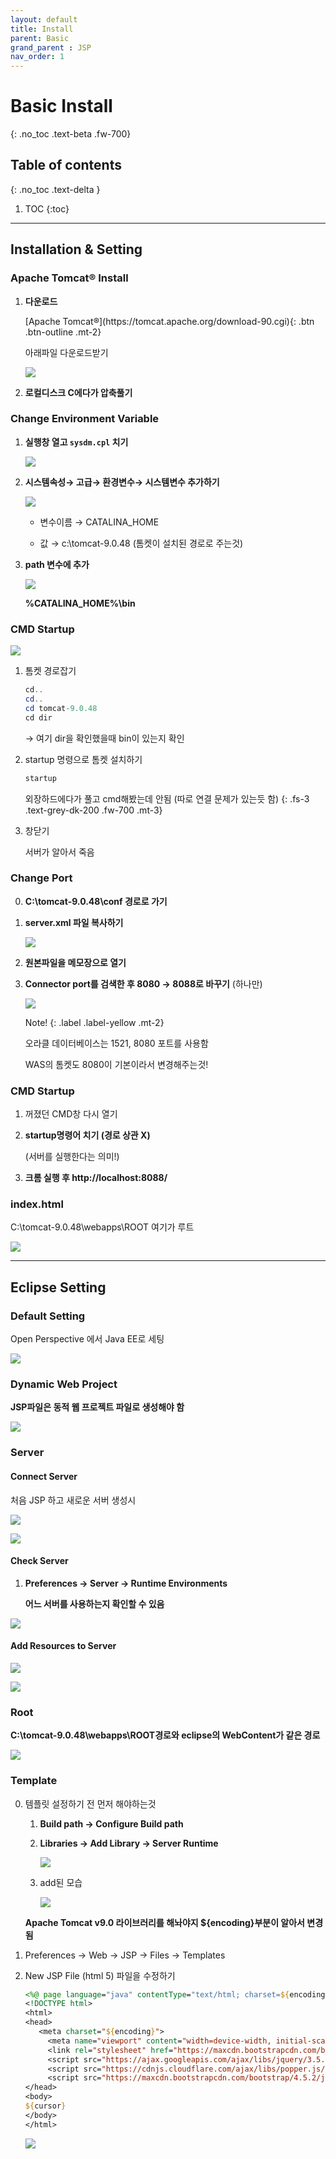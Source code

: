 ```yaml
---
layout: default
title: Install
parent: Basic
grand_parent : JSP
nav_order: 1
---
```


# Basic Install
{: .no_toc .text-beta .fw-700}

## Table of contents
{: .no_toc .text-delta }

1. TOC
{:toc}

---

## Installation & Setting

### Apache Tomcat® Install

1. **다운로드**

    <span class="fs-2">
    [Apache Tomcat®](https://tomcat.apache.org/download-90.cgi){: .btn .btn-outline .mt-2}
    </span>

    아래파일 다운로드받기

    ![](https://gekdev.github.io/docs/jsp/basic/example/apach.png)

2. **로컬디스크 C에다가 압축풀기**

### Change Environment Variable

1. **실행창 열고 `sysdm.cpl` 치기**

    ![](https://gekdev.github.io/docs/jsp/basic/example/comm.jpg) 

2. **시스템속성&#8594; 고급&#8594; 환경변수&#8594; 시스템변수 추가하기**

    ![](https://gekdev.github.io/docs/jsp/basic/example/new.jpg)

    * 변수이름  → CATALINA_HOME
    
    * 값        → c:\tomcat-9.0.48 (톰켓이 설치된 경로로 주는것)

3. **path 변수에 추가**

    ![](https://gekdev.github.io/docs/jsp/basic/example/add.JPG)

    **%CATALINA_HOME%\bin**

### CMD Startup

![](https://gekdev.github.io/docs/jsp/basic/example/cmd.JPG)

1. 톰켓 경로잡기

    ```java
    cd..
    cd..
    cd tomcat-9.0.48
    cd dir
    ```
    
    &#8594; 여기 dir을 확인했을때 bin이 있는지 확인

2. startup 명령으로 톰켓 설치하기

    ```java
    startup
    ```

    외장하드에다가 풀고 cmd해봤는데 안됨 (따로 연결 문제가 있는듯 함)
    {: .fs-3 .text-grey-dk-200 .fw-700 .mt-3}

3. 창닫기

    서버가 알아서 죽음

### Change Port

0. **C:\tomcat-9.0.48\conf 경로로 가기**

1. **server.xml 파일 복사하기**
    
    ![](https://gekdev.github.io/docs/jsp/basic/example/copy.jpg)

2. **원본파일을 메모장으로 열기**

3. **Connector port를 검색한 후 8080 &#8594; 8088로 바꾸기** (하나만)

    ![](https://gekdev.github.io/docs/jsp/basic/example/8088.JPG)

    Note!
    {: .label .label-yellow .mt-2}
    <div class="code-example" markdown="1">
    오라클 데이터베이스는 1521, 8080 포트를 사용함

    WAS의 톰켓도 8080이 기본이라서 변경해주는것!
    </div>

### CMD Startup

1. 꺼졌던 CMD창 다시 열기

2. **startup명령어 치기 (경로 상관 X)**

    (서버를 실행한다는 의미!)

2. **크롬 실행 후 http://localhost:8088/**

### index.html

C:\tomcat-9.0.48\webapps\ROOT 여기가 루트

![](https://gekdev.github.io/docs/jsp/basic/example/index.jpg)

---

## Eclipse Setting

### Default Setting

Open Perspective 에서 Java EE로 세팅

![](https://gekdev.github.io/docs/jsp/basic/example/javaee.jpg)

### Dynamic Web Project 

**JSP파일은 동적 웹 프로젝트 파일로 생성해야 함**

![](https://gekdev.github.io/docs/jsp/basic/example/project1.JPG)

### Server

#### Connect Server

처음 JSP 하고 새로운 서버 생성시 

![](https://gekdev.github.io/docs/jsp/basic/example/3.server.jpg)

![](https://gekdev.github.io/docs/jsp/basic/example/4.cntserver.JPG)

#### Check Server

1. **Preferences &#8594; Server &#8594; Runtime Environments**

    **어느 서버를 사용하는지 확인할 수 있음**

![](https://gekdev.github.io/docs/jsp/basic/example/5.chkserver.jpg)

#### Add Resources to Server

![](https://gekdev.github.io/docs/jsp/basic/example/0.server.jpg)

![](https://gekdev.github.io/docs/jsp/basic/example/1.server.JPG)

### Root

**C:\tomcat-9.0.48\webapps\ROOT경로와 eclipse의 WebContent가 같은 경로**

![](https://gekdev.github.io/docs/jsp/basic/example/2.root.jpg)

### Template

0. 템플릿 설정하기 전 먼저 해야하는것 

    1. **Build path &#8594; Configure Build path**
    
    2. **Libraries &#8594; Add Library &#8594; Server Runtime** 

        ![](https://gekdev.github.io/docs/jsp/basic/example/adlib.JPG)
    
    3. add된 모습
    
        ![](https://gekdev.github.io/docs/jsp/basic/example/adlibadd.JPG)
        
    **Apache Tomcat v9.0 라이브러리를 해놔야지 ${encoding}부분이 알아서 변경됨**

1. Preferences &#8594; Web &#8594; JSP &#8594; Files &#8594; Templates

2. New JSP File (html 5) 파일을 수정하기

    ```jsp
    <%@ page language="java" contentType="text/html; charset=${encoding}" pageEncoding="${encoding}"%>
    <!DOCTYPE html>
    <html>
    <head>
       <meta charset="${encoding}">
         <meta name="viewport" content="width=device-width, initial-scale=1">
         <link rel="stylesheet" href="https://maxcdn.bootstrapcdn.com/bootstrap/4.5.2/css/bootstrap.min.css">
         <script src="https://ajax.googleapis.com/ajax/libs/jquery/3.5.1/jquery.min.js"></script>
         <script src="https://cdnjs.cloudflare.com/ajax/libs/popper.js/1.16.0/umd/popper.min.js"></script>
         <script src="https://maxcdn.bootstrapcdn.com/bootstrap/4.5.2/js/bootstrap.min.js"></script>   
    </head>
    <body>
    ${cursor}
    </body>
    </html>
    ```

    ![](https://gekdev.github.io/docs/jsp/basic/example/6.templates.JPG)
